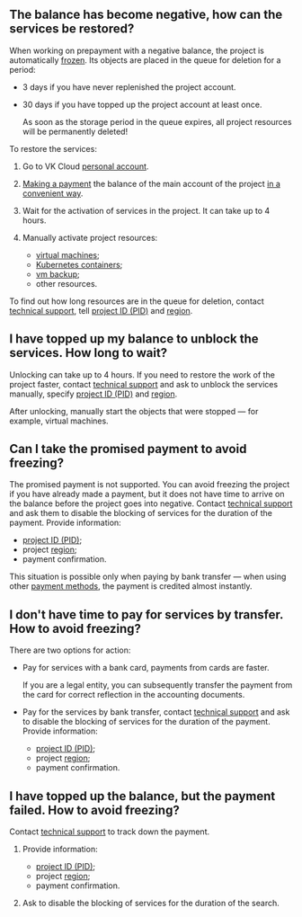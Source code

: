 ## The balance has become negative, how can the services be restored?

When working on prepayment with a negative balance, the project is automatically [frozen](/en/base/account/concepts/projects#automatic_freezing_of_the_project). Its objects are placed in the queue for deletion for a period:

- 3 days if you have never replenished the project account.
- 30 days if you have topped up the project account at least once.

   <err>

   As soon as the storage period in the queue expires, all project resources will be permanently deleted!

   </err>

To restore the services:

1. Go to VK Cloud [personal account](https://msk.cloud.vk.com/app/en/).
1. [Making a payment](../../instructions/payment#making_a_payment) the balance of the main account of the project [in a convenient way](../../concepts/payment-methods/).
1. Wait for the activation of services in the project. It can take up to 4 hours.
1. Manually activate project resources:

   - [virtual machines](/en/base/iaas/instructions/vm/vm-manage#starting_stopping_reboot_the_vm);
   - [Kubernetes containers](/en/base/k8s/operations/manage-cluster#start_cluster_ffb49399);
   - [vm backup](/en/manage/backups/vm-backup/vm-backup-manage#activating_stopping_and_deleting_a_backup_plan);
   - other resources.

<info>

To find out how long resources are in the queue for deletion, contact [technical support](/en/contacts), tell [project ID (PID)](/en/base/account/instructions/project-settings/manage#getting_the_project_id) and [region](/en/base/account/concepts/regions).

</info>

## I have topped up my balance to unblock the services. How long to wait?

Unlocking can take up to 4 hours. If you need to restore the work of the project faster, contact [technical support](/en/contacts) and ask to unblock the services manually, specify [project ID (PID)](/en/base/account/instructions/project-settings/manage#getting_the_project_id) and [region](/en/base/account/concepts/regions).

After unlocking, manually start the objects that were stopped — for example, virtual machines.

## Can I take the promised payment to avoid freezing?

The promised payment is not supported. You can avoid freezing the project if you have already made a payment, but it does not have time to arrive on the balance before the project goes into negative. Contact [technical support](/en/contacts) and ask them to disable the blocking of services for the duration of the payment. Provide information:

- [project ID (PID)](/en/base/account/instructions/project-settings/manage#getting_the_project_id);
- project [region](/en/base/account/concepts/regions);
- payment confirmation.

This situation is possible only when paying by bank transfer — when using other [payment methods](../../concepts/payment-methods), the payment is credited almost instantly.

## I don't have time to pay for services by transfer. How to avoid freezing?

There are two options for action:

- Pay for services with a bank card, payments from cards are faster.

  If you are a legal entity, you can subsequently transfer the payment from the card for correct reflection in the accounting documents.

- Pay for the services by bank transfer, contact [technical support](/en/contacts) and ask to disable the blocking of services for the duration of the payment. Provide information:

  - [project ID (PID)](/en/base/account/instructions/project-settings/manage#getting_the_project_id);
  - project [region](/en/base/account/concepts/regions);
  - payment confirmation.

## I have topped up the balance, but the payment failed. How to avoid freezing?

Contact [technical support](/en/contacts) to track down the payment.

1. Provide information:

   - [project ID (PID)](/en/base/account/instructions/project-settings/manage#getting_the_project_id);
   - project [region](/en/base/account/concepts/regions);
   - payment confirmation.

1. Ask to disable the blocking of services for the duration of the search.

